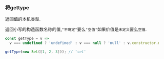 ### 将gettype

返回值的本机类型. 

返回小写的构造函数名称的值,`"不确定"`要么`"空值"`如果价值是`未定义`要么`空值`. 

```js
const getType = v =>
  v === undefined ? 'undefined' : v === null ? 'null' : v.constructor.name.toLowerCase();
```

```js
getType(new Set([1, 2, 3])); // 'set'
```